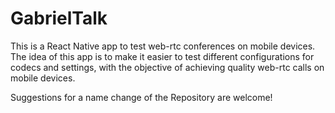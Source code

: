 # GabrielTalk

This is a React Native app to test web-rtc conferences on mobile devices. The idea of this app is to make it easier to test different configurations for codecs and settings, with the objective of achieving quality web-rtc calls on mobile devices.

Suggestions for a name change of the Repository are welcome!
